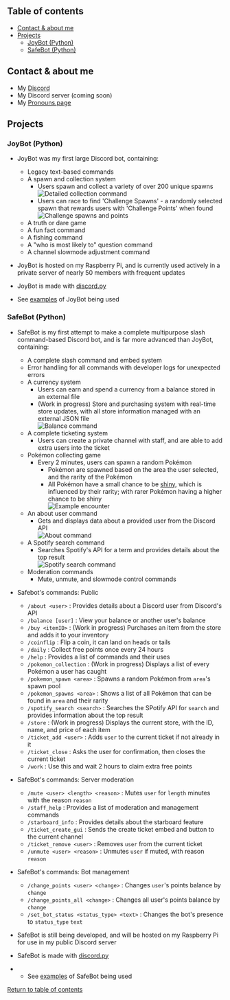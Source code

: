 ## Table of contents
- [Contact & about me](https://github.com/hi-joy-nz/hi-joy-nz/blob/main/README.md#contact--about-me)
- [Projects](https://github.com/hi-joy-nz/hi-joy-nz/blob/main/README.md#projects)
  - [JoyBot (Python)](https://github.com/hi-joy-nz/hi-joy-nz/blob/main/README.md#joybot-python)
  - [SafeBot (Python)](https://github.com/hi-joy-nz/hi-joy-nz/blob/main/README.md#safebot-python)


## Contact & about me
- My [Discord](https://discord.com/users/524064761525305344)
- My Discord server (coming soon)
- My [Pronouns.page](https://en.pronouns.page/@hi.joy)

## Projects
### JoyBot (Python)
- JoyBot was my first large Discord bot, containing:
  - Legacy text-based commands
  - A spawn and collection system
    - Users spawn and collect a variety of over 200 unique spawns <br>
    ![Detailed collection command](https://github.com/hi-joy-nz/hi-joy-nz/blob/main/Examples/JoyBot%20examples/Detailed%20spawn%20collection.png)
    - Users can race to find 'Challenge Spawns' - a randomly selected spawn that rewards users with 'Challenge Points' when found <br>
    ![Challenge spawns and points](https://github.com/hi-joy-nz/hi-joy-nz/blob/main/Examples/JoyBot%20examples/Challenge%20spawns%20and%20points.png)
  - A truth or dare game
  - A fun fact command
  - A fishing command
  - A "who is most likely to" question command
  - A channel slowmode adjustment command 
- JoyBot is hosted on my Raspberry Pi, and is currently used actively in a private server of nearly 50 members with frequent updates
- JoyBot is made with [discord.py](https://discordpy.readthedocs.io/en/stable/)

- See [examples](https://github.com/hi-joy-nz/hi-joy-nz/tree/main/Examples/JoyBot%20examples) of JoyBot being used

### SafeBot (Python)
- SafeBot is my first attempt to make a complete multipurpose slash command-based Discord bot, and is far more advanced than JoyBot, containing:
  - A complete slash command and embed system
  - Error handling for all commands with developer logs for unexpected errors
  - A currency system
    - Users can earn and spend a currency from a balance stored in an external file
    - (Work in progress) Store and purchasing system with real-time store updates, with all store information managed with an external JSON file <br>
  ![Balance command](https://github.com/hi-joy-nz/hi-joy-nz/blob/main/Examples/SafeBot%20examples/Points%20balance.png)
  - A complete ticketing system
    - Users can create a private channel with staff, and are able to add extra users into the ticket
  - Pokémon collecting game
    - Every 2 minutes, users can spawn a random Pokémon
      - Pokémon are spawned based on the area the user selected, and the rarity of the Pokémon
      - All Pokémon have a small chance to be [shiny](https://bulbapedia.bulbagarden.net/wiki/Shiny_Pok%C3%A9mon), which is influenced by their rarity; with rarer Pokémon having a higher chance to be shiny <br>
  ![Example encounter](https://github.com/hi-joy-nz/hi-joy-nz/blob/main/Examples/SafeBot%20examples/Pokemon%20spawn%20(city).png)
  - An about user command
    - Gets and displays data about a provided user from the Discord API <br>
    ![About command](https://github.com/hi-joy-nz/hi-joy-nz/blob/main/Examples/SafeBot%20examples/About%20user.png)
  - A Spotify search command
    - Searches Spotify's API for a term and provides details about the top result <br>
    ![Spotify search command](https://github.com/hi-joy-nz/hi-joy-nz/blob/main/Examples/SafeBot%20examples/Spotify%20search.png)
  - Moderation commands
    - Mute, unmute, and slowmode control commands
- Safebot's commands: Public
  - `/about <user>` : Provides details about a Discord user from Discord's API
  - `/balance [user]` : View your balance or another user's balance
  - `/buy <itemID>` : (Work in progress) Purchases an item from the store and adds it to your inventory
  - `/coinflip` : Flip a coin, it can land on heads or tails
  - `/daily` : Collect free points once every 24 hours
  - `/help` : Provides a list of commands and their uses
  - `/pokemon_collection` : (Work in progress) Displays a list of every Pokémon a user has caught
  - `/pokemon_spawn <area>` : Spawns a random Pokémon from `area`'s spawn pool
  - `/pokemon_spawns <area>` : Shows a list of all Pokémon that can be found in `area` and their rarity 
  - `/spotify_search <search>` : Searches the SPotify API for `search` and provides information about the top result
  - `/store` : (Work in progress) Displays the current store, with the ID, name, and price of each item
  - `/ticket_add <user>` : Adds `user` to the current ticket if not already in it
  - `/ticket_close` : Asks the user for confirmation, then closes the current ticket
  - `/work` : Use this and wait 2 hours to claim extra free points
- SafeBot's commands: Server moderation
  - `/mute <user> <length> <reason>` : Mutes `user` for `length` minutes with the reason `reason`
  - `/staff_help` : Provides a list of moderation and management commands
  - `/starboard_info` : Provides details about the starboard feature
  - `/ticket_create_gui` : Sends the create ticket embed and button to the current channel
  - `/ticket_remove <user>` : Removes `user` from the current ticket
  - `/unmute <user> <reason>` : Unmutes `user` if muted, with reason `reason`
- SafeBot's commands: Bot management
  - `/change_points <user> <change>` : Changes `user`'s points balance by `change`
  - `/change_points_all <change>` : Changes all user's points balance by `change`
  - `/set_bot_status <status_type> <text>` : Changes the bot's presence to `status_type` `text`
- SafeBot is still being developed, and will be hosted on my Raspberry Pi for use in my public Discord server
- SafeBot is made with [discord.py](https://discordpy.readthedocs.io/en/stable/)

- - See [examples](https://github.com/hi-joy-nz/hi-joy-nz/tree/main/Examples/SafeBot%20examples) of SafeBot being used


[Return to table of contents](https://github.com/hi-joy-nz/hi-joy-nz/blob/main/README.md#table-of-contents)
